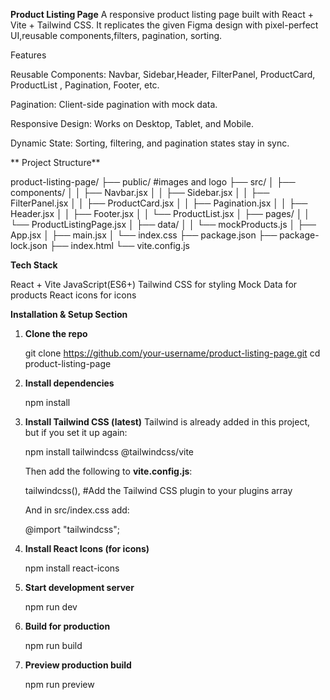 **Product Listing Page**
A responsive product listing page built with React + Vite + Tailwind CSS.
It replicates the given Figma design with pixel-perfect UI,reusable components,filters, pagination, sorting.

Features

Reusable Components: Navbar, Sidebar,Header, FilterPanel, ProductCard, ProductList , Pagination, Footer, etc.

Pagination: Client-side pagination with mock data.

Responsive Design: Works on Desktop, Tablet, and Mobile.

Dynamic State: Sorting, filtering, and pagination states stay in sync.

** Project Structure**

product-listing-page/
├── public/  #images and logo
├── src/
│   ├── components/
│   │   ├── Navbar.jsx
│   │   ├── Sidebar.jsx
│   │   ├── FilterPanel.jsx
│   │   ├── ProductCard.jsx
│   │   ├── Pagination.jsx
│   │   ├── Header.jsx
│   │   ├── Footer.jsx
│   │   └── ProductList.jsx
│   ├── pages/
│   │   └── ProductListingPage.jsx
│   ├── data/
│   │   └── mockProducts.js
│   ├── App.jsx
│   ├── main.jsx
│   └── index.css
├── package.json
├── package-lock.json
├── index.html
└── vite.config.js


**Tech Stack**

React + Vite 
JavaScript(ES6+)
Tailwind CSS for styling
Mock Data for products
React icons for icons

 **Installation & Setup Section**

1. **Clone the repo**
 
   git clone https://github.com/your-username/product-listing-page.git
   cd product-listing-page

2. **Install dependencies**

   npm install

3. **Install Tailwind CSS (latest)**
   Tailwind is already added in this project, but if you set it up again:

    npm install tailwindcss @tailwindcss/vite

   Then add the following to **vite.config.js**:

     tailwindcss(),   #Add the Tailwind CSS plugin to your plugins array

   And in src/index.css add:

   @import "tailwindcss";

5. **Install React Icons (for icons)**

   npm install react-icons

6. **Start development server**

   npm run dev
 
7. **Build for production**

   npm run build
 
8. **Preview production build**

   npm run preview








